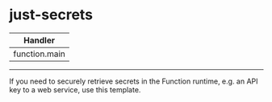 # just-secrets

| Handler       |
| ------------- |
| function.main |

---

If you need to securely retrieve secrets in the Function runtime, e.g. an API key to a web service, use this template.
